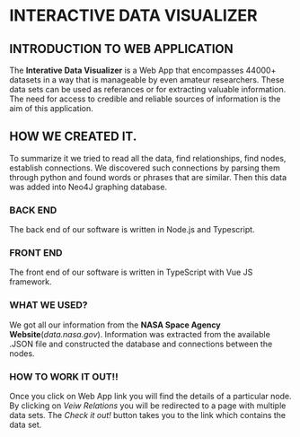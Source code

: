 # INTERACTIVE DATA VISUALIZER

## INTRODUCTION TO WEB APPLICATION

The **Interative Data Visualizer** is a Web App that encompasses 44000+ datasets in a way that is manageable by even amateur researchers. These data sets can be used as referances or for extracting valuable information. The need for access to credible and reliable sources of information is the aim of this application. 


## HOW WE CREATED IT.

To summarize it we tried to read all the data, find relationships, find nodes, establish connections. We discovered such connections by parsing them through python and found words or phrases that are similar. Then this data was added into Neo4J graphing database. 

### BACK END

The back end of our software is written in Node.js and Typescript. 

### FRONT END

The front end of our software is written in TypeScript with Vue JS framework.

### WHAT WE USED?

We got all our information from the **NASA Space Agency Website**(*data.nasa.gov*). Information was extracted from the available .JSON file and constructed the database and connections between the nodes. 


### HOW TO WORK IT OUT!!

Once you click on Web App link you will find the details of a particular node. By clicking on *Veiw Relations* you will be redirected to a page with multiple data sets. The *Check it out!* button takes you to the link which contains the data set.
